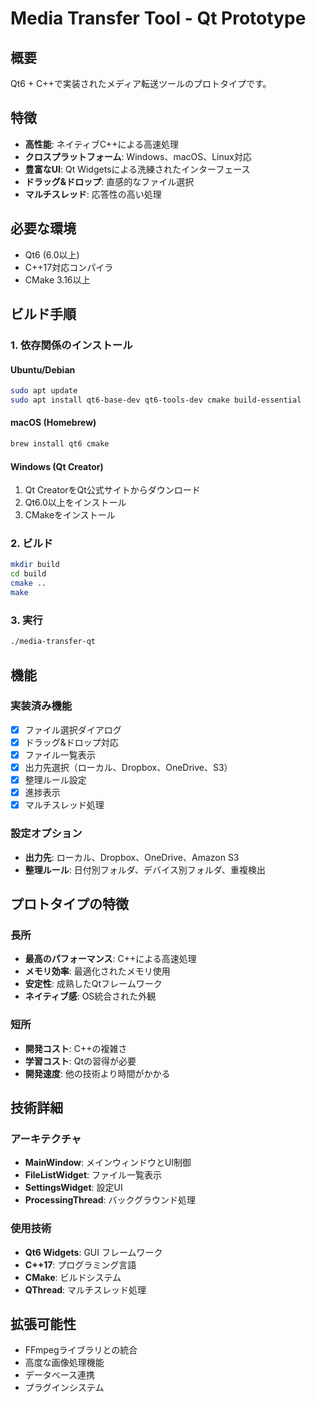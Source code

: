 # Media Transfer Tool - Qt Prototype

## 概要
Qt6 + C++で実装されたメディア転送ツールのプロトタイプです。

## 特徴
- **高性能**: ネイティブC++による高速処理
- **クロスプラットフォーム**: Windows、macOS、Linux対応
- **豊富なUI**: Qt Widgetsによる洗練されたインターフェース
- **ドラッグ&ドロップ**: 直感的なファイル選択
- **マルチスレッド**: 応答性の高い処理

## 必要な環境
- Qt6 (6.0以上)
- C++17対応コンパイラ
- CMake 3.16以上

## ビルド手順

### 1. 依存関係のインストール

#### Ubuntu/Debian
```bash
sudo apt update
sudo apt install qt6-base-dev qt6-tools-dev cmake build-essential
```

#### macOS (Homebrew)
```bash
brew install qt6 cmake
```

#### Windows (Qt Creator)
1. Qt CreatorをQt公式サイトからダウンロード
2. Qt6.0以上をインストール
3. CMakeをインストール

### 2. ビルド
```bash
mkdir build
cd build
cmake ..
make
```

### 3. 実行
```bash
./media-transfer-qt
```

## 機能

### 実装済み機能
- [x] ファイル選択ダイアログ
- [x] ドラッグ&ドロップ対応
- [x] ファイル一覧表示
- [x] 出力先選択（ローカル、Dropbox、OneDrive、S3）
- [x] 整理ルール設定
- [x] 進捗表示
- [x] マルチスレッド処理

### 設定オプション
- **出力先**: ローカル、Dropbox、OneDrive、Amazon S3
- **整理ルール**: 日付別フォルダ、デバイス別フォルダ、重複検出

## プロトタイプの特徴

### 長所
- **最高のパフォーマンス**: C++による高速処理
- **メモリ効率**: 最適化されたメモリ使用
- **安定性**: 成熟したQtフレームワーク
- **ネイティブ感**: OS統合された外観

### 短所
- **開発コスト**: C++の複雑さ
- **学習コスト**: Qtの習得が必要
- **開発速度**: 他の技術より時間がかかる

## 技術詳細

### アーキテクチャ
- **MainWindow**: メインウィンドウとUI制御
- **FileListWidget**: ファイル一覧表示
- **SettingsWidget**: 設定UI
- **ProcessingThread**: バックグラウンド処理

### 使用技術
- **Qt6 Widgets**: GUI フレームワーク
- **C++17**: プログラミング言語
- **CMake**: ビルドシステム
- **QThread**: マルチスレッド処理

## 拡張可能性
- FFmpegライブラリとの統合
- 高度な画像処理機能
- データベース連携
- プラグインシステム